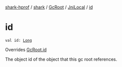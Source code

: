[shark-hprof](../../../index.md) / [shark](../../index.md) / [GcRoot](../index.md) / [JniLocal](index.md) / [id](./id.md)

# id

`val id: `[`Long`](https://kotlinlang.org/api/latest/jvm/stdlib/kotlin/-long/index.html)

Overrides [GcRoot.id](../id.md)

The object id of the object that this gc root references.

